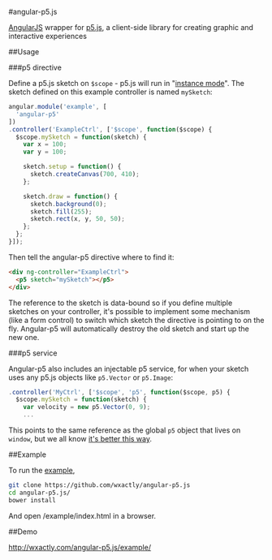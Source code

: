 #angular-p5.js

[AngularJS](https://github.com/angular/angular.js) wrapper for [p5.js](https://github.com/lmccart/p5.js), a client-side library for creating graphic and interactive experiences

##Usage

###p5 directive

Define a p5.js sketch on `$scope` - p5.js will run in "[instance mode](http://p5js.org/learn/examples/Instance_Mode_Instantiation.php)". The sketch defined on this example controller is named `mySketch`:

```javascript
angular.module('example', [
  'angular-p5'
])
.controller('ExampleCtrl', ['$scope', function($scope) {
  $scope.mySketch = function(sketch) {
    var x = 100; 
    var y = 100;

    sketch.setup = function() {
      sketch.createCanvas(700, 410);
    };

    sketch.draw = function() {
      sketch.background(0);
      sketch.fill(255);
      sketch.rect(x, y, 50, 50);
    };
  };
}]);
```

Then tell the angular-p5 directive where to find it:

```html
<div ng-controller="ExampleCtrl">
  <p5 sketch="mySketch"></p5>
</div>
```

The reference to the sketch is data-bound so if you define multiple sketches on your controller, it's possible to implement some mechanism (like a form control) to switch which sketch the directive is pointing to on the fly. Angular-p5 will automatically destroy the old sketch and start up the new one.

###p5 service

Angular-p5 also includes an injectable p5 service, for when your sketch uses any p5.js objects like `p5.Vector` or `p5.Image`:
```javascript
.controller('MyCtrl', ['$scope', 'p5', function($scope, p5) {
  $scope.mySketch = function(sketch) {
    var velocity = new p5.Vector(0, 9);
    ...
```

This points to the same reference as the global `p5` object that lives on `window`, but we all know [it's better this way](https://docs.angularjs.org/guide/di).

##Example

To run the [example](https://github.com/wxactly/angular-p5.js/tree/master/example),
```sh
git clone https://github.com/wxactly/angular-p5.js
cd angular-p5.js/
bower install
```

And open /example/index.html in a browser.

##Demo

http://wxactly.com/angular-p5.js/example/
